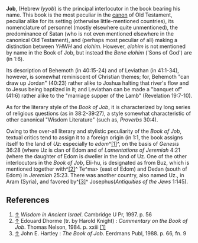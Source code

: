 **Job**, (Hebrew *Iyyob*) is the principal interlocutor in the book
bearing his name. This book is the most peculiar in the
[canon](Canon "Canon") of Old Testament, peculiar alike for its
setting (otherwise little-mentioned countries), its nomenclature of
personnel (mostly elsewhere quite unmentioned), the predominance of
Satan (who is not even mentioned elsewhere in the canonical Old
Testament), and (perhaps most peculiar of all) making a distinction
between *YHWH* and *elohim*. However, *elohim* is not mentioned by
name in the Book of Job, but instead the *Bene elohim* ('Sons of
God') are (in 1:6).

Its description of Behemoth (in 40:15-24) and of Leviathan (in
41:1-34), however, is somewhat reminiscent of Christian themes;
for, Behemoth "can draw up Jordan" (40:23) rather alike to Joshua
halting that river's flow and to Jesus being baptized in it; and
Leviathan can be made a "banquet of" (41:6) rather alike to the
"marriage supper of the Lamb" (Revelation 19:7-10).

As for the literary style of the *Book of Job*, it is characterized
by long series of religious questions (as in 38:2-39:27), a style
somewhat characteristic of other canonical "Wisdom Literature"
(such as, *Proverbs* 30:4).

Owing to the over-all literary and stylistic peculiarity of the
*Book of Job*, textual critics tend to assign it to a foreign
origin (in 1:1, the book assigns itself to the land of *Uz*:
especially to *edom*^[[1]](#note-0)^, on the basis of *Genesis*
36:28 (where Uz is clan of Edom and of *Lamentations of Jeremiah*
4:21 (where the daughter of Edom is dweller in the land of Uz. One
of the other interlocutors in the *Book of Job*, Eli-hu, is
designated as from Buz, which is mentioned together
with^[[2]](#note-1)^ Te\^ma\> (east of Edom) and Dedan (south of
Edom) in *Jeremiah* 25:23. There was another country, also named
Uz., in Aram (Syria), and favored by^[[3]](#note-2)^
Josephus(*Antiquities of the Jews* 1:145).

## References

1.  [↑](#ref-0) *Wisdom in Ancient Israel*. Cambridge U Pr, 1997.
    p. 56
2.  [↑](#ref-1) Edouard Dhorme (tr. by Harold Knight) :
    *Commentary on the Book of Job*. Thomas Nelson, 1984. p. xxiii
    [[1]](http://www.biblicalhorizons.com/biblical-horizons/130/)
3.  [↑](#ref-2) John E. Hartley : *The Book of Job*. Eerdmans Publ,
    1988. p. 66, fn. 9



